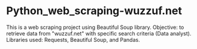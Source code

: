# Python_web_scraping-wuzzuf.net
This is a web scraping project using Beautiful Soup library.
Objective: to retrieve data from "wuzzuf.net" with specific search criteria (Data analyst).
Libraries used: Requests, Beautiful Soup, and Pandas.
